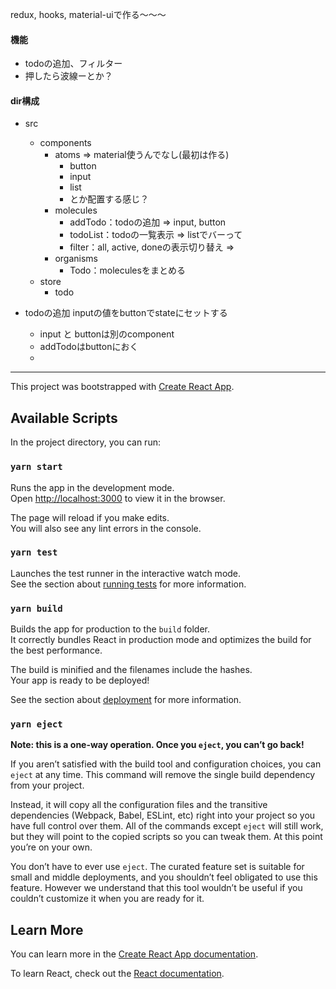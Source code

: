 redux, hooks, material-uiで作る〜〜〜

#### 機能
- todoの追加、フィルター
- 押したら波線ーとか？

#### dir構成
- src
  - components
    - atoms => material使うんでなし(最初は作る)
      - button
      - input
      - list
      - とか配置する感じ？
    - molecules
      - addTodo：todoの追加 => input, button
      - todoList：todoの一覧表示 => listでバーって
      - filter：all, active, doneの表示切り替え => 
    - organisms
      - Todo：moleculesをまとめる
  - store
    - todo


- todoの追加 inputの値をbuttonでstateにセットする
  - input と buttonは別のcomponent
  - addTodoはbuttonにおく
  - 


***

This project was bootstrapped with [Create React App](https://github.com/facebook/create-react-app).

## Available Scripts

In the project directory, you can run:

### `yarn start`

Runs the app in the development mode.<br />
Open [http://localhost:3000](http://localhost:3000) to view it in the browser.

The page will reload if you make edits.<br />
You will also see any lint errors in the console.

### `yarn test`

Launches the test runner in the interactive watch mode.<br />
See the section about [running tests](https://facebook.github.io/create-react-app/docs/running-tests) for more information.

### `yarn build`

Builds the app for production to the `build` folder.<br />
It correctly bundles React in production mode and optimizes the build for the best performance.

The build is minified and the filenames include the hashes.<br />
Your app is ready to be deployed!

See the section about [deployment](https://facebook.github.io/create-react-app/docs/deployment) for more information.

### `yarn eject`

**Note: this is a one-way operation. Once you `eject`, you can’t go back!**

If you aren’t satisfied with the build tool and configuration choices, you can `eject` at any time. This command will remove the single build dependency from your project.

Instead, it will copy all the configuration files and the transitive dependencies (Webpack, Babel, ESLint, etc) right into your project so you have full control over them. All of the commands except `eject` will still work, but they will point to the copied scripts so you can tweak them. At this point you’re on your own.

You don’t have to ever use `eject`. The curated feature set is suitable for small and middle deployments, and you shouldn’t feel obligated to use this feature. However we understand that this tool wouldn’t be useful if you couldn’t customize it when you are ready for it.

## Learn More

You can learn more in the [Create React App documentation](https://facebook.github.io/create-react-app/docs/getting-started).

To learn React, check out the [React documentation](https://reactjs.org/).
